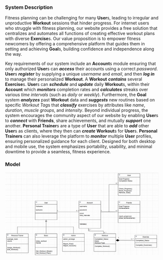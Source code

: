 ### System Description

Fitness planning can be challenging for many **User**s, leading to irregular and unproductive **Workout** sessions that hinder progress. For internet users who struggle with fitness planning, our website provides a free solution that centralizes and automates all functions of creating effective workout plans with diverse **Exercise**s. Our value proposition is to empower fitness newcomers by offering a comprehensive platform that guides them in setting and achieving **Goal**s, building confidence and independence along the way.

Key requirements of our system include an **Account**s module ensuring that only authorized **User**s can ***access*** their accounts using a correct *password*. **User**s ***register*** by supplying a unique *username* and *email*, and then ***log in*** to manage their personalized **Workout**. A **Workout** ***contains*** several **Exercise**s. **User**s can ***schedule*** and ***update*** daily **Workout**s, within their **Account** which ***monitors*** completion rates and ***calculates*** streaks over various *time intervals* (such as *daily* or *weekly*). Furthermore, the **Goal** system ***analyzes*** past **Workout** data and ***suggests*** new routines based on specific *Workout Tag*s that ***classify*** exercises by attributes like *name*, *duration*, *muscle groups*, and *intensity*. 
Beyond individual progress, the system encourages the community aspect of our website by enabling **User**s to ***connect*** with **Friends**, share achievements, and mutually ***support*** one another. **Personal Trainer**s are a type of **User** that are able to ***add*** other **User**s as clients, where they then can ***create*** **Workout**s for **User**s. **Personal Trainers** can also leverage the platform to ***monitor*** multiple **User** profiles, ensuring personalized guidance for each client. Designed for both desktop and mobile use, the system emphasizes portability, usability, and minimal downtime to provide a seamless, fitness experience.

### Model

![UML Model](Images/D3ClassDiagram.png)
